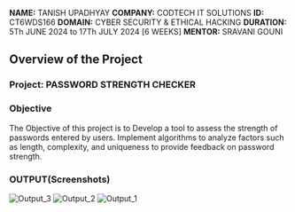 **NAME:** TANISH UPADHYAY 
**COMPANY:** CODTECH IT SOLUTIONS 
**ID:** CT6WDS166
**DOMAIN:** CYBER SECURITY & ETHICAL HACKING
**DURATION:** 5Th JUNE 2024 to 17Th JULY 2024 [6 WEEKS]
**MENTOR:** SRAVANI GOUNI


## Overview of the Project

### Project: PASSWORD STRENGTH CHECKER

### Objective
The Objective of this project is to Develop a tool to assess the strength of passwords entered by users. Implement algorithms to analyze factors such as length, complexity, and uniqueness to provide feedback on password strength.


### OUTPUT(Screenshots)
![Output_3](https://github.com/user-attachments/assets/474d50cd-4ed3-445b-9b72-e7bd1bbcd0fd)
![Output_2](https://github.com/user-attachments/assets/75e40a36-7b31-4dfd-9e99-1f6eeacc9ca6)
![Output_1](https://github.com/user-attachments/assets/18c9d51b-f05c-4393-9bb9-dac113b14f59)
